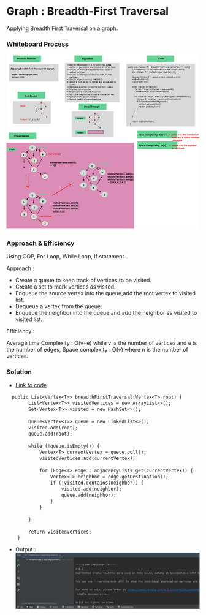 # Graph : Breadth-First Traversal

Applying Breadth First Traversal on a graph.

### Whiteboard Process
![img_3.png](img_3.png)
### Approach & Efficiency
Using OOP, For Loop, While Loop, If statement.

Approach :

- Create a queue to keep track of vertices to be visited.
- Create a set to mark vertices as visited.
- Enqueue the source vertex into the queue,add the root vertex to visited list.
- Dequeue a vertex from the queue.
- Enqueue the neighbor into the queue and add the neighbor as visited to visited list.

Efficiency :

 Average time Complexity : O(v+e) while v is the number of vertices and e is the number of edges, Space complexity : O(v) where n is the number of vertices.

### Solution

- [Link to code ](/Hashtable/app/src/main/java/graphs/App.java)
```javapackage graphs;
  public List<Vertex<T>> breadthFirstTraversal(Vertex<T> root) {
        List<Vertex<T>> visitedVertices = new ArrayList<>();
        Set<Vertex<T>> visited = new HashSet<>();

        Queue<Vertex<T>> queue = new LinkedList<>();
        visited.add(root);
        queue.add(root);

        while (!queue.isEmpty()) {
            Vertex<T> currentVertex = queue.poll();
            visitedVertices.add(currentVertex);

            for (Edge<T> edge : adjacencyLists.get(currentVertex)) {
                Vertex<T> neighbor = edge.getDestination();
                if (!visited.contains(neighbor)) {
                    visited.add(neighbor);
                    queue.add(neighbor);
                }
            }

        }

        return visitedVertices;
    }
```

- Output :
![img_2.png](img_2.png)

